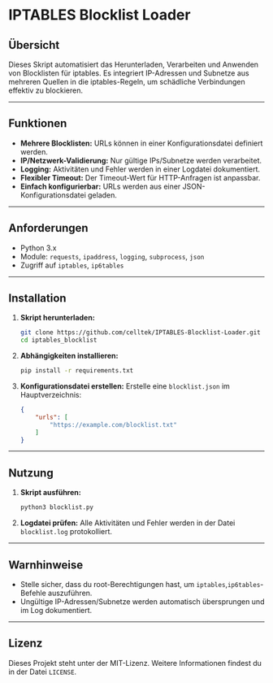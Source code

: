 # IPTABLES Blocklist Loader

## Übersicht

Dieses Skript automatisiert das Herunterladen, Verarbeiten und Anwenden von Blocklisten für iptables. Es integriert IP-Adressen und Subnetze aus mehreren Quellen in die iptables-Regeln, um schädliche Verbindungen effektiv zu blockieren.

---

## Funktionen

- **Mehrere Blocklisten:** URLs können in einer Konfigurationsdatei definiert werden.
- **IP/Netzwerk-Validierung:** Nur gültige IPs/Subnetze werden verarbeitet.
- **Logging:** Aktivitäten und Fehler werden in einer Logdatei dokumentiert.
- **Flexibler Timeout:** Der Timeout-Wert für HTTP-Anfragen ist anpassbar.
- **Einfach konfigurierbar:** URLs werden aus einer JSON-Konfigurationsdatei geladen.

---

## Anforderungen

- Python 3.x
- Module: `requests`, `ipaddress`, `logging`, `subprocess`, `json`
- Zugriff auf `iptables`, `ip6tables`

---

## Installation

1. **Skript herunterladen:**
   ```bash
   git clone https://github.com/celltek/IPTABLES-Blocklist-Loader.git
   cd iptables_blocklist
   ```

2. **Abhängigkeiten installieren:**
   ```bash
   pip install -r requirements.txt
   ```

3. **Konfigurationsdatei erstellen:**
   Erstelle eine `blocklist.json` im Hauptverzeichnis:
   ```json
   {
       "urls": [
           "https://example.com/blocklist.txt"
       ]
   }
   ```

---

## Nutzung

1. **Skript ausführen:**
   ```bash
   python3 blocklist.py
   ```

2. **Logdatei prüfen:**
   Alle Aktivitäten und Fehler werden in der Datei `blocklist.log` protokolliert.

---

## Warnhinweise

- Stelle sicher, dass du root-Berechtigungen hast, um `iptables`,`ip6tables`-Befehle auszuführen.
- Ungültige IP-Adressen/Subnetze werden automatisch übersprungen und im Log dokumentiert.

---

## Lizenz

Dieses Projekt steht unter der MIT-Lizenz. Weitere Informationen findest du in der Datei `LICENSE`.


